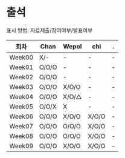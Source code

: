 # 출석

표시 방법: 자료제출/참여여부/발표여부

| 회차  | Chan  | Wepol | chi       |.      |
|------|-------|-------|-----------|-------|
|Week00| X/-   | -     | -         | -     |
|Week01| O/O/O | -     | -         | -     |
|Week02| O/O/O | -     | -         | -     |
|Week03| O/O/O | X/O/O | -         | -     |
|Week04| O/O/O | X/O/△ | -         | -     |
|Week05| O/O/X | X     | -         | -     |
|Week06| O/O/O | X/O/O | X/O/O     | -     |
|Week07| O/O/O | O/O/O | X/O/O     | -     |
|Week08| O/O/O | O/O/O | X/O/O     | -     |
|Week09| O/O/O | X/O/O | X/O/O     | -     |
